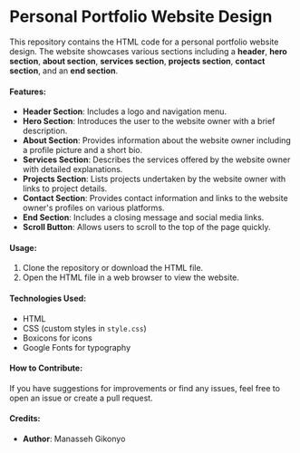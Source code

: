 # Personal Portfolio Website Design

This repository contains the HTML code for a personal portfolio website design. The website showcases various sections including a **header**, **hero section**, **about section**, **services section**, **projects section**, **contact section**, and an **end section**.

#### Features:

- **Header Section**: Includes a logo and navigation menu.
- **Hero Section**: Introduces the user to the website owner with a brief description.
- **About Section**: Provides information about the website owner including a profile picture and a short bio.
- **Services Section**: Describes the services offered by the website owner with detailed explanations.
- **Projects Section**: Lists projects undertaken by the website owner with links to project details.
- **Contact Section**: Provides contact information and links to the website owner's profiles on various platforms.
- **End Section**: Includes a closing message and social media links.
- **Scroll Button**: Allows users to scroll to the top of the page quickly.

#### Usage:

1. Clone the repository or download the HTML file.
2. Open the HTML file in a web browser to view the website.

#### Technologies Used:

- HTML
- CSS (custom styles in `style.css`)
- Boxicons for icons
- Google Fonts for typography

#### How to Contribute:

If you have suggestions for improvements or find any issues, feel free to open an issue or create a pull request.

#### Credits:

- **Author**: Manasseh Gikonyo

